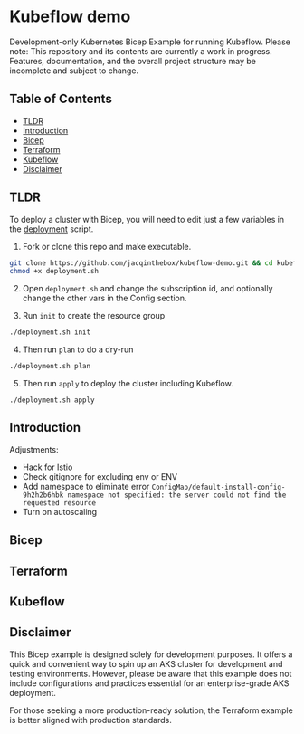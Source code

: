 # Kubeflow demo

Development-only Kubernetes Bicep Example for running Kubeflow.
Please note: This repository and its contents are currently a work in progress. Features, documentation, and the overall project structure may be incomplete and subject to change. 


## Table of Contents
- [TLDR](#tldr)
- [Introduction](#introduction)
- [Bicep](#bicep)
- [Terraform](#terraform)
- [Kubeflow](#kubeflow)
- [Disclaimer](#disclaimer)

## TLDR

To deploy a cluster with Bicep, you will need to edit just a few variables in the [deployment](platform/bicep/script/deployment.sh)
 script. 

1. Fork or clone this repo and make executable.

```sh
git clone https://github.com/jacqinthebox/kubeflow-demo.git && cd kubeflow-demo/platform/bicep/script
chmod +x deployment.sh
```
2. Open `deployment.sh` and change the subscription id, and optionally change the other vars in the Config section.

3. Run `init` to create the resource group 

```sh
./deployment.sh init
```
4. Then run `plan` to do a dry-run

```sh
./deployment.sh plan
```

5. Then run `apply` to deploy the cluster including Kubeflow. 

```
./deployment.sh apply
```


## Introduction

Adjustments:

* Hack for Istio
* Check gitignore for excluding env or ENV
* Add namespace to eliminate error `ConfigMap/default-install-config-9h2h2b6hbk namespace not specified: the server could not find the requested resource`
* Turn on autoscaling

## Bicep

## Terraform

## Kubeflow

## Disclaimer
This Bicep example is designed solely for development purposes. It offers a quick and convenient way to spin up an AKS cluster for development and testing environments. However, please be aware that this example does not include configurations and practices essential for an enterprise-grade AKS deployment.

For those seeking a more production-ready solution, the Terraform example is better aligned with production standards. 

